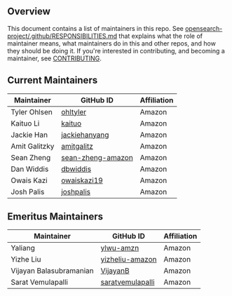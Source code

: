 ## Overview

This document contains a list of maintainers in this repo. See [opensearch-project/.github/RESPONSIBILITIES.md](https://github.com/opensearch-project/.github/blob/main/RESPONSIBILITIES.md#maintainer-responsibilities) that explains what the role of maintainer means, what maintainers do in this and other repos, and how they should be doing it. If you're interested in contributing, and becoming a maintainer, see [CONTRIBUTING](CONTRIBUTING.md).

## Current Maintainers

| Maintainer              | GitHub ID                                                | Affiliation |
| ----------------------- | -------------------------------------------------------- | ----------- |
| Tyler Ohlsen            | [ohltyler](https://github.com/ohltyler)                  | Amazon      |
| Kaituo Li               | [kaituo](https://github.com/kaituo)                      | Amazon      |
| Jackie Han              | [jackiehanyang](https://github.com/jackiehanyang)        | Amazon      |
| Amit Galitzky           | [amitgalitz](https://github.com/amitgalitz)              | Amazon      |
| Sean Zheng              | [sean-zheng-amazon](https://github.com/sean-zheng-amazon)| Amazon      |
| Dan Widdis              | [dbwiddis](https://github.com/dbwiddis)                  | Amazon      |
| Owais Kazi              | [owaiskazi19](https://github.com/owaiskazi19)            | Amazon      |
| Josh Palis              | [joshpalis](https://github.com/joshpalis)                | Amazon      |

## Emeritus Maintainers

| Maintainer        | GitHub ID                                               | Affiliation |
| ----------------- | ------------------------------------------------------- | ----------- |
| Yaliang                 | [ylwu-amzn](https://github.com/ylwu-amzn)               | Amazon      |
| Yizhe Liu               | [yizheliu-amazon](https://github.com/yizheliu-amazon)   | Amazon      |
| Vijayan Balasubramanian | [VijayanB](https://github.com/VijayanB)                 | Amazon      |
| Sarat Vemulapalli       | [saratvemulapalli](https://github.com/saratvemulapalli) | Amazon      |